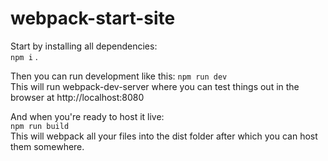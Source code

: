 # webpack-start-site

Start by installing all dependencies:  
`npm i` . 

Then you can run development like this:
`npm run dev`  
This will run webpack-dev-server where you can test things out in the browser at http://localhost:8080  


And when you're ready to host it live:  
`npm run build`  
This will webpack all your files into the dist folder after which you can host them somewhere.  

